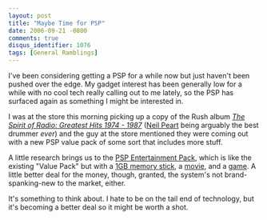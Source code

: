 ```yaml
---
layout: post
title: "Maybe Time for PSP"
date: 2006-09-21 -0800
comments: true
disqus_identifier: 1076
tags: [General Ramblings]
---
```

I've been considering getting a PSP for a while now but just haven't
been pushed over the edge. My gadget interest has been generally low for
a while with no cool tech really calling out to me lately, so the PSP
has surfaced again as something I might be interested in.
 
 I was at the store this morning picking up a copy of the Rush album
[*The Spirit of Radio: Greatest Hits 1974 -
1987*](http://www.amazon.com/exec/obidos/ASIN/B0000794FS/mhsvortex)
([Neil Peart](http://www.neilpeart.net/) being arguably the best drummer
*ever*) and the guy at the store mentioned they were coming out with a
new PSP value pack of some sort that includes more stuff.
 
 A little research brings us to the [PSP Entertainment
Pack](http://www.amazon.com/exec/obidos/ASIN/B000HTUY4Q/mhsvortex),
which is like the existing "Value Pack" but with a [1GB memory
stick](http://www.amazon.com/exec/obidos/ASIN/B00076SC4S/mhsvortex), a
[movie](http://www.amazon.com/exec/obidos/ASIN/B000ALM4BW/mhsvortex),
and a
[game](http://www.amazon.com/exec/obidos/ASIN/B000057URK/mhsvortex). A
little better deal for the money, though, granted, the system's not
brand-spanking-new to the market, either.
 
 It's something to think about. I hate to be on the tail end of
technology, but it's becoming a better deal so it might be worth a
shot.
